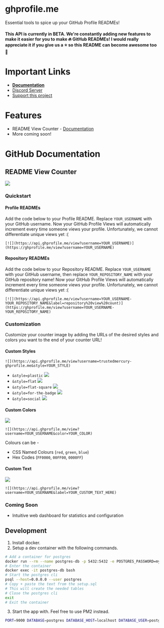 # ghprofile.me
Essential tools to spice up your GitHub Profile READMEs!

#### This API is currently in BETA. We're constantly adding new features to make it easier for you to make 🔥 GitHub READMEs! I would really appreciate it if you give us a ⭐ so this README can become awesome too 💖

# Important Links
- [**Documentation**](https://docs.ghprofile.me/)
- [Discord Server](https://discord.kevinthomas.codes/)
- [Support this project](https://paypal.me/tmkev)

# Features
- README View Counter - [Documentation](https://docs.ghprofile.me/features/view-counter)
- More coming soon!

# GitHub Documentation

## README View Counter
[![](https://api.ghprofile.me/view?username=TrustedMercury-ghprofile.me&label=repository%20view%20count)](https://ghprofile.me/?name=TrustedMercury-ghprofile.me)

### Quickstart
#### Profile READMEs
Add the code below to your Profile README. Replace ``YOUR_USERNAME`` with your GitHub username. Now your GitHub Profile Views will automatically increment every time someone views your profile. Unfortunately, we cannot differentiate unique views yet :(
```
[![](https://api.ghprofile.me/view?username=YOUR_USERNAME)](https://ghprofile.me/view?username=YOUR_USERNAME)
```

#### Repository READMEs
Add the code below to your Repository README. Replace ``YOUR_USERNAME`` with your GitHub username, then replace ``YOUR_REPOSITORY_NAME`` with your GitHub repository name! Now your GitHub Profile Views will automatically increment every time someone views your profile. Unfortunately, we cannot differentiate unique views yet :(
```
[![](https://api.ghprofile.me/view?username=YOUR_USERNAME-YOUR_REPOSITORY_NAME&label=repository%20view%20count)](https://ghprofile.me/view?username=YOUR_USERNAME-YOUR_REPOSITORY_NAME)
```

### Customization
Customize your counter image by adding the URLs of the desired styles and colors you want to the end of your counter URL!

#### Custom Styles
```
![](https://api.ghprofile.me/view?username=trustedmercury-ghprofile.me&style=YOUR_STYLE)
```
- ``&style=plastic``
![](https://api.ghprofile.me/view?username=TESTING&style=plastic)
- ``&style=flat``
![](https://api.ghprofile.me/view?username=TESTING&style=flat-)
- ``&style=flat-square``
![](https://api.ghprofile.me/view?username=TESTING&style=flat-square)
- ``&style=for-the-badge``
![](https://api.ghprofile.me/view?username=TESTING&style=for-the-badge)
- ``&style=social``
![](https://api.ghprofile.me/view?username=TESTING&style=social)

#### Custom Colors
![](https://api.ghprofile.me/view?username=TESTING&color=green)
```
![](https://api.ghprofile.me/view?username=YOUR_USERNAME&color=YOUR_COLOR)
```
Colours can be -
- CSS Named Colours (``red``, ``green``, ``blue``)
- Hex Codes (``FF0000``, ``00FF00``, ``0000FF``)

#### Custom Text
![](https://api.ghprofile.me/view?username=TESTING&label=hello)
```
![](https://api.ghprofile.me/view?username=YOUR_USERNAME&label=YOUR_CUSTOM_TEXT_HERE)
```

### Coming Soon
- Intuitive web dashboard for statistics and configuration


## Development
1. Install docker.
2. Setup a dev container with the following commands.
```bash
# Add a container for postgres
docker run --rm --name postgres-db -p 5432:5432 -e POSTGRES_PASSWORD=mypassword -d postgres
# Enter the container
docker exec -it postgres-db bash
# Start the postgres cli
psql --host=0.0.0.0 --user postgres
# Copy + paste the text from the setup.sql
# This will create the needed tables
# Close the postgres cli
exit
# Exit the container
```
3. Start the app with. Feel free to use PM2 instead.
```bash
PORT=9000 DATABASE=postgres DATABASE_HOST=localhost DATABASE_USER=postgres DATABASE_PASSWORD=mypassword npm start
```
